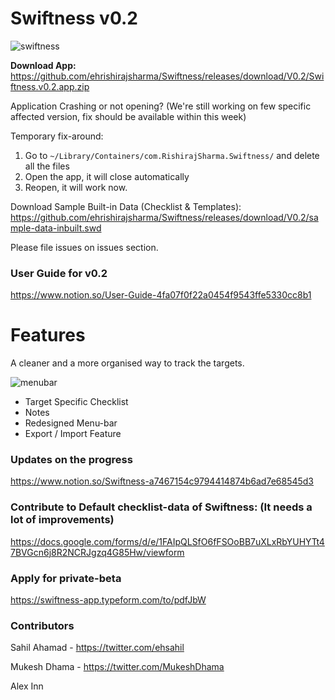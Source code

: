 # Swiftness v0.2 

![swiftness](https://image.ibb.co/i6qBcT/mac_os_swiftness.png)


**Download App:** https://github.com/ehrishirajsharma/Swiftness/releases/download/V0.2/Swiftness.v0.2.app.zip

Application Crashing or not opening? (We're still working on few specific affected version, fix should be available within this week)

Temporary fix-around:

1. Go to `~/Library/Containers/com.RishirajSharma.Swiftness/` and delete all the files
2. Open the app, it will close automatically
3. Reopen, it will work now.


Download Sample Built-in Data (Checklist & Templates): https://github.com/ehrishirajsharma/Swiftness/releases/download/V0.2/sample-data-inbuilt.swd

Please file issues on issues section.

### **User Guide for v0.2**

https://www.notion.so/User-Guide-4fa07f0f22a0454f9543ffe5330cc8b1

  
# Features

A cleaner and a more organised way to track the targets.

![menubar](https://preview.ibb.co/kj7Sj8/Screen_Shot_2018_07_13_at_10_34_02_PM.png)

- Target Specific Checklist
- Notes
- Redesigned Menu-bar
- Export / Import Feature


### Updates on the progress

https://www.notion.so/Swiftness-a7467154c9794414874b6ad7e68545d3



### Contribute to Default checklist-data of Swiftness: (It needs a lot of improvements)

https://docs.google.com/forms/d/e/1FAIpQLSfO6fFSOoBB7uXLxRbYUHYTt47BVGcn6j8R2NCRJgzq4G85Hw/viewform



### Apply for private-beta

https://swiftness-app.typeform.com/to/pdfJbW



### Contributors 

Sahil Ahamad - https://twitter.com/ehsahil

Mukesh Dhama - https://twitter.com/MukeshDhama

Alex Inn
